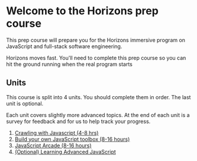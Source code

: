 # Welcome to the Horizons prep course

This prep course will prepare you for the Horizons immersive program on
JavaScript and full-stack software engineering.

Horizons moves fast. You'll need to complete this prep course
so you can hit the ground running when the real program starts

## Units

This course is split into 4 units. You should complete them in order.
The last unit is optional.

Each unit covers slightly more advanced topics. At the end of each unit is a
survey for feedback and for us to help track your progress. 

1. [Crawling with Javascript (4-8 hrs)](1_crawling_with_js/README.md)
1. [Build your own JavaScript toolbox (8-16 hours)](2_your_toolbox/README.md)
1. [JavaScript Arcade (8-16 hours)](3_js_arcade/README.md)
1. [(Optional) Learning Advanced JavaScript](4_advanced_js/README.md)
